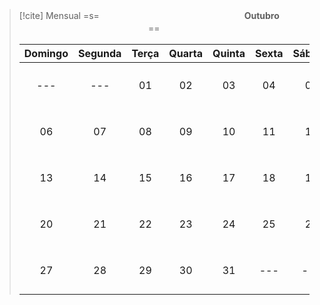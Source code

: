 > [!cite]  Mensual
> =s=ㅤㅤㅤㅤㅤㅤㅤㅤㅤㅤㅤㅤㅤㅤㅤㅤㅤㅤ**Outubro**ㅤㅤㅤㅤㅤㅤㅤㅤㅤㅤㅤㅤㅤㅤㅤㅤㅤㅤㅤ==ㅤ
>
> Domingo |Segunda | Terça | Quarta | Quinta | Sexta | Sábado |
> -|-|-|-|-|-|-|
>  ㅤ<center> --- <center/>ㅤ|ㅤ<center> --- <center/>ㅤ|ㅤ<center> 01 <center/>ㅤ|ㅤ<center> 02 <center/>ㅤ|ㅤ<center> 03 <center/>ㅤ|ㅤ<center> 04 <center/>ㅤ|ㅤ<center> 05 <center/>ㅤ
>  ㅤ<center> 06 <center/>ㅤ|ㅤ<center> 07 <center/>ㅤ|ㅤ<center> 08 <center/>ㅤ|ㅤ<center> 09 <center/>ㅤ|ㅤ<center> 10 <center/>ㅤ|ㅤ<center> 11 <center/>ㅤ|ㅤ<center> 12 <center/>ㅤ
>  ㅤ<center> 13 <center/>ㅤ|ㅤ<center> 14 <center/>ㅤ|ㅤ<center> 15 <center/>ㅤ|ㅤ<center> 16 <center/>ㅤ|ㅤ<center> 17 <center/>ㅤ|ㅤ<center> 18 <center/>ㅤ|ㅤ<center> 19 <center/>ㅤ
>  ㅤ<center> 20 <center/>ㅤ|ㅤ<center> 21 <center/>ㅤ|ㅤ<center> 22 <center/>ㅤ|ㅤ<center> 23 <center/>ㅤ|ㅤ<center> 24 <center/>ㅤ|ㅤ<center> 25 <center/>ㅤ|ㅤ<center> 26 <center/>ㅤ
>  ㅤ<center> 27 <center/>ㅤ|ㅤ<center> 28 <center/>ㅤ|ㅤ<center> 29 <center/>ㅤ|ㅤ<center> 30 <center/>ㅤ|ㅤ<center> 31 <center/>ㅤ|ㅤ<center> --- <center/>ㅤ|ㅤ<center> --- <center/>ㅤ

 
